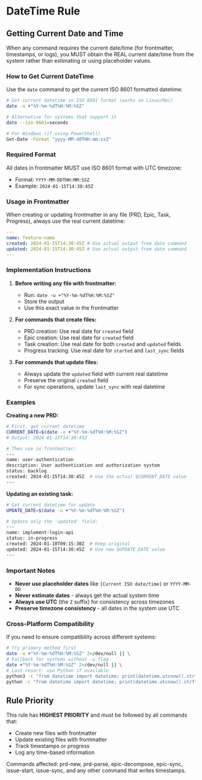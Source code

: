 # DateTime Rule

## Getting Current Date and Time

When any command requires the current date/time (for frontmatter, timestamps, or
logs), you MUST obtain the REAL current date/time from the system rather than
estimating or using placeholder values.

### How to Get Current DateTime

Use the `date` command to get the current ISO 8601 formatted datetime:

```bash
# Get current datetime in ISO 8601 format (works on Linux/Mac)
date -u +"%Y-%m-%dT%H:%M:%SZ"

# Alternative for systems that support it
date --iso-8601=seconds

# For Windows (if using PowerShell)
Get-Date -Format "yyyy-MM-ddTHH:mm:ssZ"
```

### Required Format

All dates in frontmatter MUST use ISO 8601 format with UTC timezone:

- Format: `YYYY-MM-DDTHH:MM:SSZ`
- Example: `2024-01-15T14:30:45Z`

### Usage in Frontmatter

When creating or updating frontmatter in any file (PRD, Epic, Task, Progress),
always use the real current datetime:

```yaml
---
name: feature-name
created: 2024-01-15T14:30:45Z # Use actual output from date command
updated: 2024-01-15T14:30:45Z # Use actual output from date command
---
```

### Implementation Instructions

1. **Before writing any file with frontmatter:**
   - Run: `date -u +"%Y-%m-%dT%H:%M:%SZ"`
   - Store the output
   - Use this exact value in the frontmatter

2. **For commands that create files:**
   - PRD creation: Use real date for `created` field
   - Epic creation: Use real date for `created` field
   - Task creation: Use real date for both `created` and `updated` fields
   - Progress tracking: Use real date for `started` and `last_sync` fields

3. **For commands that update files:**
   - Always update the `updated` field with current real datetime
   - Preserve the original `created` field
   - For sync operations, update `last_sync` with real datetime

### Examples

**Creating a new PRD:**

```bash
# First, get current datetime
CURRENT_DATE=$(date -u +"%Y-%m-%dT%H:%M:%SZ")
# Output: 2024-01-15T14:30:45Z

# Then use in frontmatter:
---
name: user-authentication
description: User authentication and authorization system
status: backlog
created: 2024-01-15T14:30:45Z  # Use the actual $CURRENT_DATE value
---
```

**Updating an existing task:**

```bash
# Get current datetime for update
UPDATE_DATE=$(date -u +"%Y-%m-%dT%H:%M:%SZ")

# Update only the 'updated' field:
---
name: implement-login-api
status: in-progress
created: 2024-01-10T09:15:30Z  # Keep original
updated: 2024-01-15T14:30:45Z  # Use new $UPDATE_DATE value
---
```

### Important Notes

- **Never use placeholder dates** like `[Current ISO date/time]` or `YYYY-MM-DD`
- **Never estimate dates** - always get the actual system time
- **Always use UTC** (the `Z` suffix) for consistency across timezones
- **Preserve timezone consistency** - all dates in the system use UTC

### Cross-Platform Compatibility

If you need to ensure compatibility across different systems:

```bash
# Try primary method first
date -u +"%Y-%m-%dT%H:%M:%SZ" 2>/dev/null || \
# Fallback for systems without -u flag
date +"%Y-%m-%dT%H:%M:%SZ" 2>/dev/null || \
# Last resort: use Python if available
python3 -c "from datetime import datetime; print(datetime.utcnow().strftime('%Y-%m-%dT%H:%M:%SZ'))" 2>/dev/null || \
python -c "from datetime import datetime; print(datetime.utcnow().strftime('%Y-%m-%dT%H:%M:%SZ'))" 2>/dev/null
```

## Rule Priority

This rule has **HIGHEST PRIORITY** and must be followed by all commands that:

- Create new files with frontmatter
- Update existing files with frontmatter
- Track timestamps or progress
- Log any time-based information

Commands affected: prd-new, prd-parse, epic-decompose, epic-sync, issue-start,
issue-sync, and any other command that writes timestamps.
